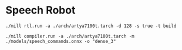 # Speech Robot

```
./mill rtl.run -a ./arch/artya7100t.tarch -d 128 -s true -t build
```

```
./mill compiler.run -a ./arch/artya7100t.tarch -m ./models/speech_commands.onnx -o "dense_3"
```